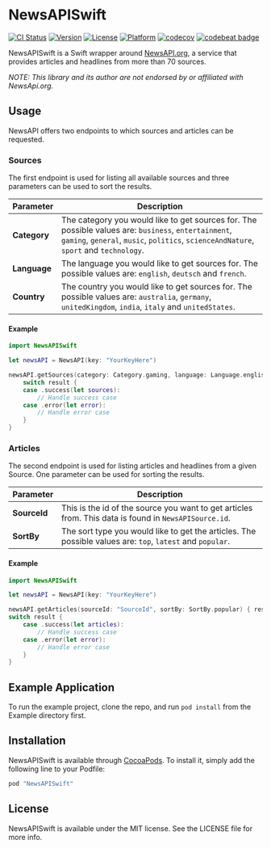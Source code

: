 # NewsAPISwift

[![CI Status](http://img.shields.io/travis/lucaslimapoa/NewsAPISwift.svg?style=flat)](https://travis-ci.org/lucaslimapoa/NewsAPISwift)
[![Version](https://img.shields.io/cocoapods/v/NewsAPISwift.svg?style=flat)](http://cocoapods.org/pods/NewsAPISwift)
[![License](https://img.shields.io/cocoapods/l/NewsAPISwift.svg?style=flat)](http://cocoapods.org/pods/NewsAPISwift)
[![Platform](https://img.shields.io/cocoapods/p/NewsAPISwift.svg?style=flat)](http://cocoapods.org/pods/NewsAPISwift)
[![codecov](https://codecov.io/gh/lucaslimapoa/NewsAPISwift/branch/master/graph/badge.svg)](https://codecov.io/gh/lucaslimapoa/NewsAPISwift)
[![codebeat badge](https://codebeat.co/badges/bf6f15c8-5844-4d0b-85ff-0e50d1c51176)](https://codebeat.co/projects/github-com-lucaslimapoa-newsapiswift-master)

NewsAPISwift is a Swift wrapper around [NewsAPI.org](http://newsapi.org), a service that provides articles and headlines from more than 70 sources.

*NOTE: This library and its author are not endorsed by or affiliated with NewsApi.org.*

## Usage

NewsAPI offers two endpoints to which sources and articles can be requested. 

### Sources
The first endpoint is used for listing all available sources and three parameters can be used to sort the results.

| Parameter | Description |
| --------- | ----------- |
| **Category**  | The category you would like to get sources for. The possible values are: `business`, `entertainment`, `gaming`, `general`, `music`, `politics`, `scienceAndNature`, `sport` and `technology`. |
| **Language**  | The language you would like to get sources for. The possible values are: `english`, `deutsch` and `french`. |
| **Country**   | The country you would like to get sources for. The possible values are: `australia`, `germany`, `unitedKingdom`, `india`, `italy` and `unitedStates`.


#### Example

```swift
import NewsAPISwift

let newsAPI = NewsAPI(key: "YourKeyHere")

newsAPI.getSources(category: Category.gaming, language: Language.english, country: Country.unitedStates) { result in
    switch result {
    case .success(let sources):
        // Handle success case
    case .error(let error):
        // Handle error case
    }
}
```

### Articles
The second endpoint is used for listing articles and headlines from a given Source. One parameter can be used for sorting the results.

| Parameter | Description |
| --------- | ----------- |
| **SourceId** | This is the id of the source you want to get articles from. This data is found in `NewsAPISource.id`. |
| **SortBy**  | The sort type you would like to get the articles. The possible values are: `top`, `latest` and `popular`. |

#### Example

```swift
import NewsAPISwift

let newsAPI = NewsAPI(key: "YourKeyHere")

newsAPI.getArticles(sourceId: "SourceId", sortBy: SortBy.popular) { result in
switch result {
    case .success(let articles):
        // Handle success case
    case .error(let error):
        // Handle error case
    }
}
```

## Example Application

To run the example project, clone the repo, and run `pod install` from the Example directory first.

## Installation

NewsAPISwift is available through [CocoaPods](http://cocoapods.org). To install
it, simply add the following line to your Podfile:

```ruby
pod "NewsAPISwift"
```

## License

NewsAPISwift is available under the MIT license. See the LICENSE file for more info.
